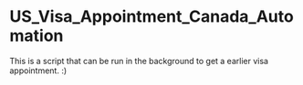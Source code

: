 # US_Visa_Appointment_Canada_Automation
This is a script that can be run in the background to get a earlier visa appointment. :) 
